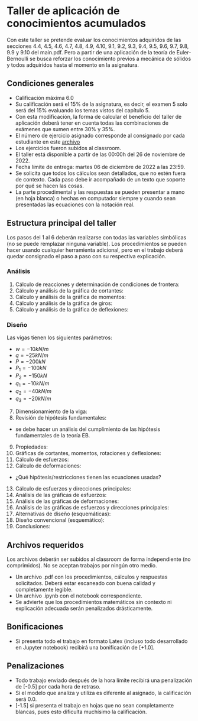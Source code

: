 # Taller de aplicación de conocimientos acumulados

Con este taller se pretende evaluar los conocimientos adquiridos de las secciones 4.4, 4.5, 4.6, 4.7, 4.8, 4.9, 4.10, 9.1, 9.2, 9.3, 9.4, 9.5, 9.6, 9.7, 9.8, 9.9 y 9.10 del main.pdf. Pero a partir de una aplicación de la teoría de Euler-Bernoulli se busca reforzar los conocimiento previos a mecánica de sólidos y todos adquiridos hasta el momento en la asignatura.

## Condiciones generales

- Calificación máxima 6.0
- Su calificación será el 15% de la asignatura, es decir, el examen 5 solo será del 15% evaluando los temas vistos del capítulo 5.
- Con esta modificación, la forma de calcular el beneficio del taller de aplicación deberá tener en cuenta todas las combinaciones de exámenes que sumen entre 30% y 35%.
- El número de ejercicio asignado corresponde al consignado por cada estudiante en este [archivo](https://docs.google.com/spreadsheets/d/10dXXVYqDi_RnkPKeYG-pzM-5e6u3kO7PCjtUGvMa34c/edit#gid=0)
- Los ejercicios fueron subidos al classroom.
- El taller está disponible a partir de las 00:00h del 26 de noviembre de 2022.
- Fecha límite de entrega: martes 06 de diciembre de 2022 a las 23:59.
- Se solicita que todos los cálculos sean detallados, que no estén fuera de contexto. Cada paso debe ir acompañado de un texto que soporte por qué se hacen las cosas.
- La parte procedimental y las respuestas se pueden presentar a mano (en hoja blanca) o hechas en computador siempre y cuando sean presentadas las ecuaciones con la notación real.

## Estructura principal del taller
Los pasos del 1 al 6 deberán realizarse con todas las variables simbólicas (no se puede remplazar ninguna variable). Los procedimientos se pueden hacer usando cualquier herramienta adicional, pero en el trabajo deberá quedar consignado el paso a paso con su respectiva explicación.

### Análisis

1. Cálculo de reacciones y determinación de condiciones de frontera:
2. Cálculo y análisis de la gráfica de cortantes:
3. Cálculo y análisis de la gráfica de momentos:
4. Cálculo y análisis de la gráfica de giros:
5. Cálculo y análisis de la gráfica de deflexiones:

### Diseño
Las vigas tienen los siguientes parámetros:
- $w=-10kN/m$
- $q=-25kN/m$
- $P=- 200kN$
- $P_1 = -100kN$
- $P_2 = - 150kN$
- $q_1=-10kN/m$
- $q_2=-40kN/m$
- $q_3=-20kN/m$

7. Dimensionamiento de la viga:
8. Revisión de hipótesis fundamentales: 
- se debe hacer un análisis del cumplimiento de las hipótesis fundamentales de la teoría EB.
9. Propiedades:
10. Gráficas de cortantes, momentos, rotaciones y deflexiones:
11. Cálculo de esfuerzos: 
12. Cálculo de deformaciones: 
- ¿Qué hipótesis/restricciones tienen las ecuaciones usadas? 
13. Cálculo de esfuerzos y direcciones principales:
14. Análisis de las gráficas de esfuerzos:
15. Análisis de las gráficas de deformaciones:
16. Análisis de las gráficas de esfuerzos y direcciones principales:
17. Alternativas de diseño (esquemáticas):
18. Diseño convencional (esquemático):
19. Conclusiones:

## Archivos requeridos
Los archivos deberán ser subidos al classroom de forma independiente (no comprimidos). No se aceptan trabajos por ningún otro medio.

- Un archivo .pdf con los procedimientos, cálculos y respuestas solicitados. Deberá estar escaneado con buena calidad y completamente legible. 
- Un archivo .ipynb con el notebook correspondiente.
- Se advierte que los procedimientos matemáticos sin contexto ni explicación adecuada serán penalizados drásticamente.

## Bonificaciones
- Si presenta todo el trabajo en formato Latex (incluso todo desarrollado en Jupyter notebook) recibirá una bonificación de [+1.0].

## Penalizaciones
- Todo trabajo enviado después de la hora límite recibirá una penalización de [-0.5] por cada hora de retraso.
- Si el modelo que analiza y utiliza es diferente al asignado, la calificación será 0.0.
- [-1.5] si presenta el trabajo en hojas que no sean completamente blancas, pues esto dificulta muchísimo la calificación.
